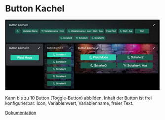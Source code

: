 # Button Kachel

![Button Kachel](https://github.com/da8ter/images/blob/1c5fe63e9757e81e6d8c4c84a63e0b39fa00247c/button-kachel2.jpg)

Kann bis zu 10 Button (Toggle-Button) abbilden. Inhalt der Button ist frei konfigurierbar: Icon, Variablenwert, Variablenname, freier Text. 

[Dokumentation](https://github.com/da8ter/TileVisu-Button-Kachel/blob/main/ImageButtons/README.md)
